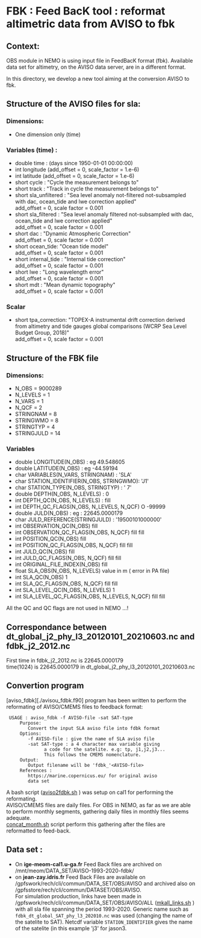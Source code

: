 # FBK : Feed BacK tool : reformat altimetric data from AVISO to fbk

## Context:
OBS module in NEMO is using input file in FeedBacK format (fbk).  Available data set for altimetry, on the AVISO data server,
are in a different format.

In this directory, we develop a new tool aiming at the conversion AVISO to fbk.

## Structure of the AVISO files for sla:
### Dimensions:
  * One dimension only (time) 
### Variables (time) :
  * double time : (days since 1950-01-01 00:00:00)
  * int longitude (add_offset = 0, scale_factor = 1.e-6)
  * int latitude (add_offset = 0, scale_factor = 1.e-6)
  * short cycle : "Cycle the measurement belongs to"
  * short track : "Track in cycle the measurement belongs to"
  * short sla_unfiltered : "Sea level anomaly not-filtered not-subsampled with dac, ocean_tide and lwe correction applied"  
     add_offset = 0, scale factor = 0.001
  * short sla_filtered : "Sea level anomaly filtered not-subsampled with dac, ocean_tide and lwe correction applied"  
     add_offset = 0, scale factor = 0.001
  * short dac : "Dynamic Atmospheric Correction"  
     add_offset = 0, scale factor = 0.001
  * short ocean_tide:  "Ocean tide model"  
     add_offset = 0, scale factor = 0.001
  * short internal_tide : "Internal tide correction"  
     add_offset = 0, scale factor = 0.001
  * short lwe : "Long wavelength error"  
     add_offset = 0, scale factor = 0.001
  * short mdt : "Mean dynamic topography"  
     add_offset = 0, scale factor = 0.001
### Scalar 
  * short tpa_correction: "TOPEX-A instrumental drift correction derived from altimetry and tide gauges global comparisons (WCRP Sea Level Budget Group, 2018)"  
     add_offset = 0, scale factor = 0.001

## Structure of the FBK file 
### Dimensions:
  * N_OBS = 9000289 
  * N_LEVELS = 1 
  * N_VARS = 1 
  * N_QCF = 2 
  * STRINGNAM = 8 
  * STRINGWMO = 8 
  * STRINGTYP = 4 
  * STRINGJULD = 14 
### Variables 
  * double LONGITUDE(N_OBS)  : eg 49.548605
  * double LATITUDE(N_OBS)  :  eg -44.59194
  * char VARIABLES(N_VARS, STRINGNAM) : 'SLA'
  * char STATION_IDENTIFIER(N_OBS, STRINGWMO): 'J1'
  * char STATION_TYPE(N_OBS, STRINGTYP) : ' 7'
  * double DEPTH(N_OBS, N_LEVELS)  : 0
  * int DEPTH_QC(N_OBS, N_LEVELS)  : fill
  * int DEPTH_QC_FLAGS(N_OBS, N_LEVELS, N_QCF)  O -99999
  * double JULD(N_OBS) : eg : 22645.0000179
  * char JULD_REFERENCE(STRINGJULD) : '19500101000000'
  * int OBSERVATION_QC(N_OBS) fill
  * int OBSERVATION_QC_FLAGS(N_OBS, N_QCF)  fill fill
  * int POSITION_QC(N_OBS)   fill
  * int POSITION_QC_FLAGS(N_OBS, N_QCF)  fill fill
  * int JULD_QC(N_OBS) fill
  * int JULD_QC_FLAGS(N_OBS, N_QCF) fill fill
  * int ORIGINAL_FILE_INDEX(N_OBS) fill
  * float SLA_OBS(N_OBS, N_LEVELS) value in m ( error in PA file)
  * int SLA_QC(N_OBS) 1
  * int SLA_QC_FLAGS(N_OBS, N_QCF) fill fill
  * int SLA_LEVEL_QC(N_OBS, N_LEVELS) 1
  * int SLA_LEVEL_QC_FLAGS(N_OBS, N_LEVELS, N_QCF) fill fill

All the QC and QC flags are not used in NEMO ...!


## Correspondance between dt_global_j2_phy_l3_20120101_20210603.nc and fdbk_j2_2012.nc
First time in fdbk_j2_2012.nc is 22645.0000179  
time(1024) is 22645.0000179 in dt_global_j2_phy_l3_20120101_20210603.nc  

## Convertion program
[aviso_fdbk][./avisou_fdbk.f90] program has been written to perform the reformating of AVISO/CMEMS files  to feedback format:

```
 USAGE : aviso_fdbk -f AVISO-file -sat SAT-type
     Purpose:
        Convert the input SLA aviso file into fdbk format
     Options:
        -f AVISO-file : give the name of SLA aviso file
        -sat SAT-type : a 4 character max variable giving
              a code for the satelite. e.g: tp, j1,j2,j3...
              This follows the CMEMS nomenclature.
     Output:
        Output filename will be 'fdbk_'<AVISO-file>
     References :
        https://marine.copernicus.eu/ for original aviso
        data set

```

A bash script ([aviso2fdbk.sh](./aviso2fdbk.sh) ) was setup on cal1 for performing the reformating.    
AVISO/CMEMS files are daily files. For OBS in NEMO, as far as we are able to perform monthly segments, gathering daily files in 
monthly files seems adequate.   
[concat_month.sh](./concat_month.sh) script perform this gathering after the files are reformatted to feed-back.

## Data set :
  * On **ige-meom-cal1.u-ga.fr** Feed Back files are archived on /mnt/meom/DATA_SET/AVISO-1993-2020-fdbk/ 
  * on **jean-zay.idris.fr** Feed Back Files are available on /gpfswork/rech/cli/commun/DATA_SET/OBS/AVISO and archived also on
/gpfsstore/rech/cli/commun/DATASET/OBS/AVISO.  
For simulation production, links have been made in /gpfswork/rech/cli/commun/DATA_SET/OBS/AVISO/ALL
([mkall_links.sh](./mkall_links.sh) ) with all sla file spanning the
period 1993-2020.  Generic name such as `fdbk_dt_global_SAT_phy_l3_202010.nc`  was used (changing the name of the satelite to SAT).
Netcdf variable `STATION_IDENTIFIER` gives the name of the satelite (in this example 'j3' for jason3.






